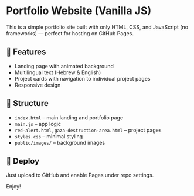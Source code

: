 
# Portfolio Website (Vanilla JS)

This is a simple portfolio site built with only HTML, CSS, and JavaScript (no frameworks) — perfect for hosting on GitHub Pages.

## 🧪 Features
- Landing page with animated background
- Multilingual text (Hebrew & English)
- Project cards with navigation to individual project pages
- Responsive design

## 📁 Structure
- `index.html` – main landing and portfolio page
- `main.js` – app logic
- `red-alert.html`, `gaza-destruction-area.html` – project pages
- `styles.css` – minimal styling
- `public/images/` – background images

## 🚀 Deploy
Just upload to GitHub and enable Pages under repo settings.

Enjoy!
